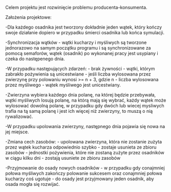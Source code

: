 Celem projektu jest rozwinięcie problemu producenta-konsumenta.


Założenia projektowe:

-Dla każdego osadnika jest tworzony dokładnie jeden wątek, który kończy swoje działanie dopiero w przypadku śmierci osadnika lub końca symulacji.

-Synchronizacja wątków - wątki kucharzy i myśliwych są tworzone jednorazowo na samym początku programu i są synchronizowane za pomocą semaforów, wątek (osadnik) po wykonanej pracy jest usypiany i czeka do następenego dnia.

-W przypadku następujących zdarzeń:
	- brak żywności - wątki, którym zabrakło pożywienia są unicestwiane
	- jeśli liczba wylosowana przez zwierzynę przy polowaniu wynosi >= n + 3, gdzie n - liczba wylosowana przez myśliwego - wątek myśliwego jest unicestwiany.
	
-Zwierzyna wybiera każdego dnia polanę, na której będzie przebywała, wątki myśliwych losują polanę, na którą mają się wybrać, każdy wątek może wylosować dowolną polanę, w przypadku gdy dwóch lub wiecej mysliwych trafia na tą samą polanę i jest ich więcej niż zwierzyny, to muszą o nią rywalizować.

-W przypadku upolowania zwierzyny, następnego dnia pojawia się nowa na jej miejsce.

-Zmiana cech zasobów:
	- upolowana zwierzyna, która nie zostanie zużyta przez wątek kucharza odpowiednio szybko - zostaje usunieta ze zbioru zasobów
	- jednostki pożywienia, które nie zostaną zużyte przez osadników w ciągu kilku dni  - zostają usuniete ze zbioru zasobów
	
-Przyjmowanie do osady nowych osadników - w przypadku gdy conajmniej połowa myśliwych zakończy polowanie sukcesem oraz conajmniej połowa kucharzy coś ugotuje - do osady jest przyjmowany jeden osadnik, aby osada mogła się rozwijać.
